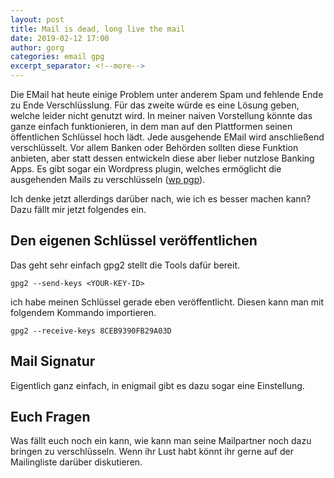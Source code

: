 ```yaml
---
layout: post
title: Mail is dead, long live the mail
date: 2019-02-12 17:00 
author: gorg
categories: email gpg
excerpt_separator: <!--more-->
---
```

Die EMail hat heute einige Problem unter anderem Spam und fehlende Ende zu Ende
Verschlüsslung. Für das zweite würde es eine Lösung geben, welche leider nicht
genutzt wird. In meiner naiven Vorstellung könnte das ganze einfach
funktionieren, in dem man auf den Plattformen seinen öffentlichen Schlüssel
hoch lädt. Jede ausgehende EMail wird anschließend verschlüsselt. Vor allem
Banken oder Behörden sollten diese Funktion anbieten, aber statt dessen
entwickeln diese aber lieber nutzlose Banking Apps. Es gibt sogar ein Wordpress
plugin, welches ermöglicht die ausgehenden Mails zu verschlüsseln ([wp
pgp](https://de.wordpress.org/plugins/wp-pgp-encrypted-emails/)).


<!--more-->
Ich denke jetzt allerdings darüber nach, wie ich es besser machen kann? Dazu fällt
mir jetzt folgendes ein. 

## Den eigenen Schlüssel veröffentlichen

Das geht sehr einfach gpg2 stellt die Tools dafür bereit.

```shell
gpg2 --send-keys <YOUR-KEY-ID>
```

ich habe meinen Schlüssel gerade eben veröffentlicht. Diesen kann man mit
folgendem Kommando importieren.

```shell
gpg2 --receive-keys 8CEB9390FB29A03D
```

## Mail Signatur

Eigentlich ganz einfach, in enigmail gibt es dazu sogar eine Einstellung.

## Euch Fragen

Was fällt euch noch ein kann, wie kann man seine Mailpartner noch dazu bringen
zu verschlüsseln. Wenn ihr Lust habt könnt ihr gerne auf der Mailingliste
darüber diskutieren.
